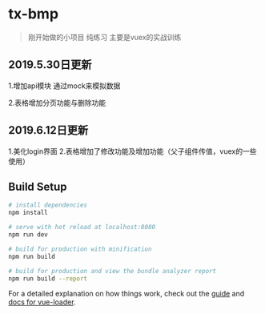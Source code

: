 # tx-bmp

> 刚开始做的小项目  纯练习  主要是vuex的实战训练

## 2019.5.30日更新
1.增加api模块
通过mock来模拟数据

2.表格增加分页功能与删除功能

## 2019.6.12日更新
1.美化login界面
2.表格增加了修改功能及增加功能（父子组件传值，vuex的一些使用）

## Build Setup

``` bash
# install dependencies
npm install

# serve with hot reload at localhost:8080
npm run dev

# build for production with minification
npm run build

# build for production and view the bundle analyzer report
npm run build --report
```

For a detailed explanation on how things work, check out the [guide](http://vuejs-templates.github.io/webpack/) and [docs for vue-loader](http://vuejs.github.io/vue-loader).

